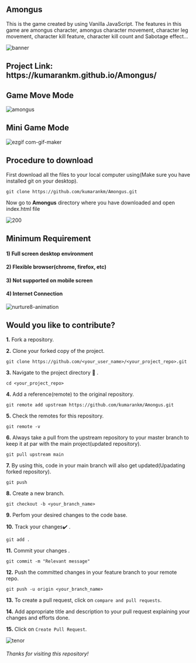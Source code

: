 ## Amongus
This is the game created by using Vanilla JavaScript. The features in this game are amongus character, amongus character movement, character leg movement, character kill feature, character kill count and Sabotage effect...

![banner](https://user-images.githubusercontent.com/60292723/116196302-f4ba3b80-a750-11eb-89ba-ca8ba605bc44.png)

<h2> Project Link: https://kumarankm.github.io/Amongus/</h2>


## Game Move Mode

 ![amongus](https://user-images.githubusercontent.com/60292723/116197081-e3256380-a751-11eb-94e2-ae0b2c014612.gif)
 
## Mini Game Mode
 
![ezgif com-gif-maker](https://user-images.githubusercontent.com/60292723/116198530-ace8e380-a753-11eb-98af-bbee1732dd8f.gif)

## Procedure to download
First download all the files to your local computer using(Make sure you have installed git on your desktop).
```
git clone https://github.com/kumarankm/Amongus.git
```
Now go to **Amongus** directory where you have downloaded and open index.html file

![200](https://user-images.githubusercontent.com/60292723/116200967-9db76500-a756-11eb-86f8-3b39feef53cf.gif)


<h2>Minimum Requirement</h2>
<h4> 1) Full screen desktop environment</h4>
<h4> 2) Flexible browser(chrome, firefox, etc)</h4>
<h4> 3) Not supported on mobile screen</h4>
<h4> 4) Internet Connection</h4>

![nurture8-animation](https://user-images.githubusercontent.com/60292723/116201240-ea9b3b80-a756-11eb-9c36-dae8a2a34e8a.gif)

## Would you like to contribute?

**1.**  Fork a repository.

**2.**  Clone your forked copy of the project.

```
git clone https://github.com/<your_user_name>/<your_project_repo>.git
```

**3.** Navigate to the project directory :file_folder: .

```
cd <your_project_repo>
```

**4.** Add a reference(remote) to the original repository.

```
git remote add upstream https://github.com/kumarankm/Amongus.git
```

**5.** Check the remotes for this repository.

```
git remote -v
```

**6.** Always take a pull from the upstream repository to your master branch to keep it at par with the main project(updated repository).

```
git pull upstream main
```

**7.** By using this, code in your main branch will also get updated(Upadating forked repository).
```
git push
```

**8.** Create a new branch.

```
git checkout -b <your_branch_name>
```

**9.** Perfom your desired changes to the code base.

**10.** Track your changes:heavy_check_mark: .

```
git add . 
```

**11.** Commit your changes .

```
git commit -m "Relevant message"
```

**12.** Push the committed changes in your feature branch to your remote repo.

```
git push -u origin <your_branch_name>
```

**13.** To create a pull request, click on `compare and pull requests`.

**14.** Add appropriate title and description to your pull request explaining your changes and efforts done.

**15.** Click on `Create Pull Request`.


![tenor](https://user-images.githubusercontent.com/60292723/116201818-8cbb2380-a757-11eb-85df-78cbb536e8a5.gif)

 <h6>Thanks for visiting this repository!</h6>

